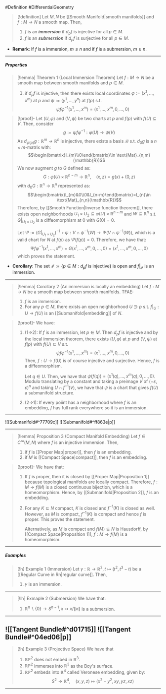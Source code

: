 #Definition #DifferentialGeometry 

> [!definition]
> Let $M,N$ be [[Smooth Manifold|smooth manifolds]] and $f:M\to N$ a smooth map. Then, 
> 1. $f$ is an ***immersion*** if $d_{p}f$ is injective for all $p\in M$.
> 2. $f$ is an ***submersion*** if $d_{p}f$ is surjective for all $p\in M$.
- **Remark**: If $f$ is a immersion, $m\leq n$ and if $f$ is a submersion, $m\geq n$.
---
##### Properties
> [!lemma] Theorem 1 (Local Immersion Theorem)
> Let $f:M\to N$ be a smooth map between smooth manifolds and $p\in M$.
> 1. if $d_{p}f$ is injective, then there exists local coordinates $\varphi:=(x^1,\dots,x^m)$ at $p$ and $\psi:=(y^1,\dots,y^n)$ at $f(p)$ s.t. $$\psi f\varphi ^{-1}(x^1,\dots,x^m)=(x^1,\dots,x^m,0,\dots,0)$$

> [!proof]-
> Let $(U,\varphi)$ and $(V,\psi)$ be two charts at $p$ and $f(p)$ with $f(U)\subseteq V$. Then, consider $$g:=\psi f\varphi ^{-1}:\varphi(U)\to \psi(V)$$As $d_{\varphi(p)}g:\mathbb{R}^m\to \mathbb{R}^n$ is injective, there exists a basis $\mathcal{B}$ s.t. $d_{0}g$ is a $n\times m$-matrix with: $$\begin{bmatrix}I_{m}\\0\end{bmatrix}\in \text{Mat}_{n,m}(\mathbb{R})$$We now augment $g$ to $G$ defined as: $$G:\varphi(U)\times \mathbb{R}^{n-m}\to \mathbb{R}^{n},\quad (x,z)=g(x)+(0,z)$$with $d_{0}G:\mathbb{R}^n\to \mathbb{R}^n$ represented as: $$\begin{bmatrix}I_{m}&0\\0&I_{n-m}\end{bmatrix}=I_{n}\in \text{Mat}_{n,n}(\mathbb{R})$$Therefore, by [[Smooth Function|Inverse function theorem]], there exists open neighborhoods $U_{1}\times U_{2}\subseteq \varphi(U)\times \mathbb{R}^{n-m}$ and $W\subseteq \mathbb{R}^{n}$ s.t. $G|_{U_{1}\times U_{2}}$ is a diffeomorphism at $0$ with $G(0)=0$. 
> 
> Let $\Psi:=(G|_{U_{1}\times U_{2}})^{-1}\circ\psi:V\cap \psi ^{-1}(W)\to \Psi(V\cap \psi ^{-1}(W))$, which is a valid chart for $N$ at $f(p)$ as $\Psi(f(p))=0$. Therefore, we have that: $$\Psi f\varphi ^{-1}(x^1,\dots,x^m)=G(x^1,\dots,x^m,0,\dots,0)=(x^1,\dots,x^m,0,\dots,0)$$which proves the statement.
- **Corollary**: The set $\mathcal{I}:=\{ p\in M: d_{p}f\text{ is injective}\}$ is open and $f|_{\mathcal{I}}$ is an immersion.
---
> [!lemma] Corollary 2 (An immersion is locally an embedding)
> Let $f:M\to N$ be a smooth map between smooth manifolds. TFAE:
> 1. $f$ is an immersion.
> 2. For any $p\in M$, there exists an open neighborhood $U\ni p$ s.t. $f|_{U}:U\to f(U)$ is an [[Submanifold|embedding]] of $N$.

> [!proof]-
> We have:
> 1. (1=>2): If $f$ is an immersion, let $p\in M$. Then $d_{p}f$ is injective and by the local immersion theorem, there exists $(U,\varphi)$ at $p$ and $(V,\psi)$ at $f(p)$ with $f(U)\subseteq V$ s.t. $$\psi f\varphi ^{-1}(x^1,\dots,x^m)=(x^1,\dots,x^m,0,\dots,0)$$Then, $f:U\to f(U)$ is of course injective and surjective. Hence, $f$ is a diffeomorphism. 
>    
>    Let $q\in U$. Then, we have that $\psi(f(q))=(x^1(q),\dots,x^m(q),0,\dots,0)$. Modulo translating by a constant and taking a preimage $V$ of $(-\varepsilon,\varepsilon)^n$ and taking $U\cap f^{-1}(V)$, we have that $\psi$ is a chart that gives $f(U)$ a submanifold structure. 
>  2. (2=>1): If every poiint has a neighborhood where $f$ is an embedding, $f$ has full rank everywhere so it is an immersion.
---
![[Submanifold#^77709c]]
![[Submanifold#^ff863e|p]]

---
> [!lemma] Proposition 3 (Compact Manifold Embedding)
> Let $f\in C^\infty(M,N)$ where $f$ is an injective immersion. Then, 
> 1. if $f$ is [[Proper Map|proper]], then $f$ is an embedding.
> 1. if $M$ is [[Compact Space|compact]], then $f$ is an embedding.

> [!proof]-
> We have that:
> 1. If $f$ is proper, then it is closed by [[Proper Map|Proposition 1]] because topological manifolds are locally compact. Therefore, $f:M\to f(M)$ is a closed continuous bijection, which is a homeomorphism. Hence, by [[Submanifold|Proposition 2]], $f$ is an embedding. 
> 2. For any $K\subseteq N$ compact, $K$ is closed and $f^{-1}(K)$ is closed as well. However, as $M$ is compact, $f^{-1}(K)$ is compact and hence $f$ is proper. This proves the statement.
>    
>    Alternatively, as $M$ is compact and $f(M)\subseteq N$ is Hausdorff, by [[Compact Space|Proposition 1]], $f:M\to f(M)$ is a homeomorphism.
---
##### Examples
> [!h] Example 1 (Immersion)
> Let $\gamma:\mathbb{R}\to \mathbb{R}^{2},t\mapsto(t^2,t^3-t)$ be a [[Regular Curve in Rn|regular curve]]. Then, 
> 1. $\gamma$ is an immersion.
---
> [!lh] Exmaple 2 (Submersion)
> We have that:
> 1. $\mathbb{R}^n\backslash\{ 0 \}\to S^{n-1},x\mapsto x /\|x\|$ is a submersion.
---
![[Tangent Bundle#^d01715]]
![[Tangent Bundle#^04ed06|p]]
---
> [!h] Example 3 (Projective Space)
> We have that
> 1. $\mathbb{R}\mathbb{P}^2$ does not embed in $\mathbb{R}^3$.
> 2. $\mathbb{R}\mathbb{P}^2$ immerses into $\mathbb{R}^3$ as the Boy's surface.
> 3. $\mathbb{R}\mathbb{P}^{2}$ embeds into $\mathbb{R}^4$ called Veronese embedding, given by: $$S^2\to \mathbb{R}^4,\quad (x,y,z)\mapsto(x^{2}-y^{2},xy,yz,xz)$$
---
